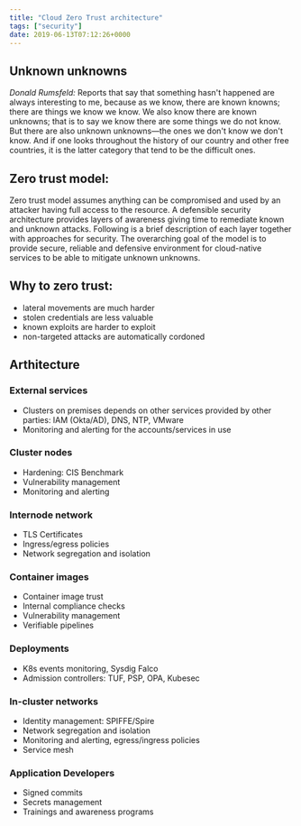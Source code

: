 ```yaml
---
title: "Cloud Zero Trust architecture"
tags: ["security"]
date: 2019-06-13T07:12:26+0000
---
```


## Unknown unknowns

*Donald Rumsfeld:*
Reports that say that something hasn't happened are always interesting to me, because as we know, there are known knowns; there are things we know we know. We also know there are known unknowns; that is to say we know there are some things we do not know. But there are also unknown unknowns—the ones we don't know we don't know. And if one looks throughout the history of our country and other free countries, it is the latter category that tend to be the difficult ones.

## Zero trust model:
Zero trust model assumes anything can be compromised and used by an attacker having full access to the resource. A defensible security architecture provides layers of awareness giving time to remediate known and unknown attacks. Following is a brief description of each layer together with approaches for security. The overarching goal of the model is to provide secure, reliable and defensive environment for cloud-native services to be able to mitigate unknown unknowns.

## Why to zero trust:

* lateral movements are much harder
* stolen credentials are less valuable
* known exploits are harder to exploit
* non-targeted attacks are automatically cordoned

## Arthitecture

### External services

* Clusters on premises depends on other services provided by other parties: IAM (Okta/AD), DNS, NTP, VMware
* Monitoring and alerting for the accounts/services in use

### Cluster nodes

* Hardening: CIS Benchmark
* Vulnerability management
* Monitoring and alerting

### Internode network

* TLS Certificates
* Ingress/egress policies
* Network segregation and isolation

### Container images

* Container image trust
* Internal compliance checks
* Vulnerability management
* Verifiable pipelines

### Deployments

* K8s events monitoring, Sysdig Falco
* Admission controllers: TUF, PSP, OPA, Kubesec

### In-cluster networks

* Identity management: SPIFFE/Spire
* Network segregation and isolation
* Monitoring and alerting, egress/ingress policies
* Service mesh

### Application Developers

* Signed commits
* Secrets management
* Trainings and awareness programs

